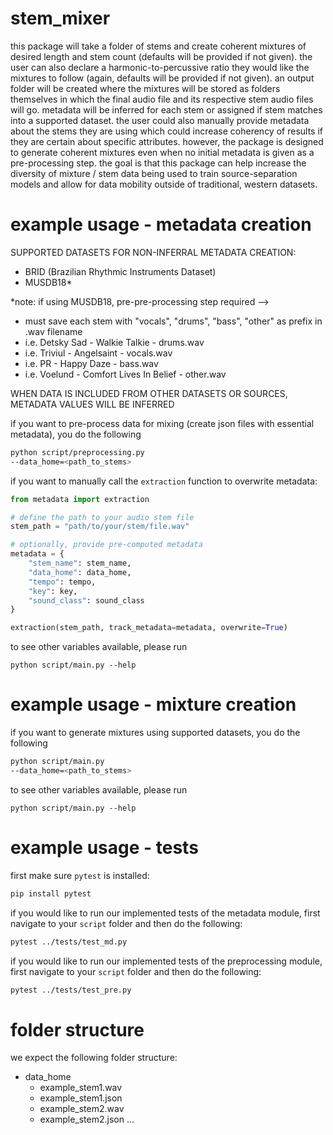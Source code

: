 # stem_mixer
this package will take a folder of stems and create coherent mixtures of desired length and stem count (defaults will be provided if not given). the user can also declare a harmonic-to-percussive ratio they would like the mixtures to follow (again, defaults will be provided if not given). an output folder will be created where the mixtures will be stored as folders themselves in which the final audio file and its respective stem audio files will go. metadata will be inferred for each stem or assigned if stem matches into a supported dataset. the user could also manually provide metadata about the stems they are using which could increase coherency of results if they are certain about specific attributes. however, the package is designed to generate coherent mixtures even when no initial metadata is given as a pre-processing step. the goal is that this package can help increase the diversity of mixture / stem data being used to train source-separation models and allow for data mobility outside of traditional, western datasets. 

# example usage - metadata creation

SUPPORTED DATASETS FOR NON-INFERRAL METADATA CREATION:
- BRID (Brazilian Rhythmic Instruments Dataset)
- MUSDB18* 

*note: if using MUSDB18, pre-pre-processing step required --> 
- must save each stem with "vocals", "drums", "bass", "other" as prefix in .wav filename
- i.e. Detsky Sad - Walkie Talkie - drums.wav
- i.e. Triviul - Angelsaint - vocals.wav
- i.e. PR - Happy Daze - bass.wav
- i.e. Voelund - Comfort Lives In Belief - other.wav

WHEN DATA IS INCLUDED FROM OTHER DATASETS OR SOURCES, METADATA VALUES WILL BE INFERRED

if you want to pre-process data for mixing (create json files with essential metadata), you do the following
```bash
python script/preprocessing.py
--data_home=<path_to_stems>
```

if you want to manually call the `extraction` function to overwrite metadata:

```python
from metadata import extraction

# define the path to your audio stem file
stem_path = "path/to/your/stem/file.wav"

# optionally, provide pre-computed metadata
metadata = {
    "stem_name": stem_name,
    "data_home": data_home,
    "tempo": tempo,
    "key": key,
    "sound_class": sound_class
}

extraction(stem_path, track_metadata=metadata, overwrite=True)
```

to see other variables available, please run

`python script/main.py --help`

# example usage - mixture creation

if you want to generate mixtures using supported datasets, you do the following

```bash
python script/main.py
--data_home=<path_to_stems>
```

to see other variables available, please run

`python script/main.py --help`

# example usage - tests

first make sure `pytest` is installed:
```bash
pip install pytest
```

if you would like to run our implemented tests of the metadata module, first navigate to your `script` folder and then do the following:

```bash
pytest ../tests/test_md.py
```

if you would like to run our implemented tests of the preprocessing module, first navigate to your `script` folder and then do the following:

```bash
pytest ../tests/test_pre.py
```

# folder structure
we expect the following folder structure:

- data_home
    - example_stem1.wav
    - example_stem1.json
    - example_stem2.wav
    - example_stem2.json
      ...
